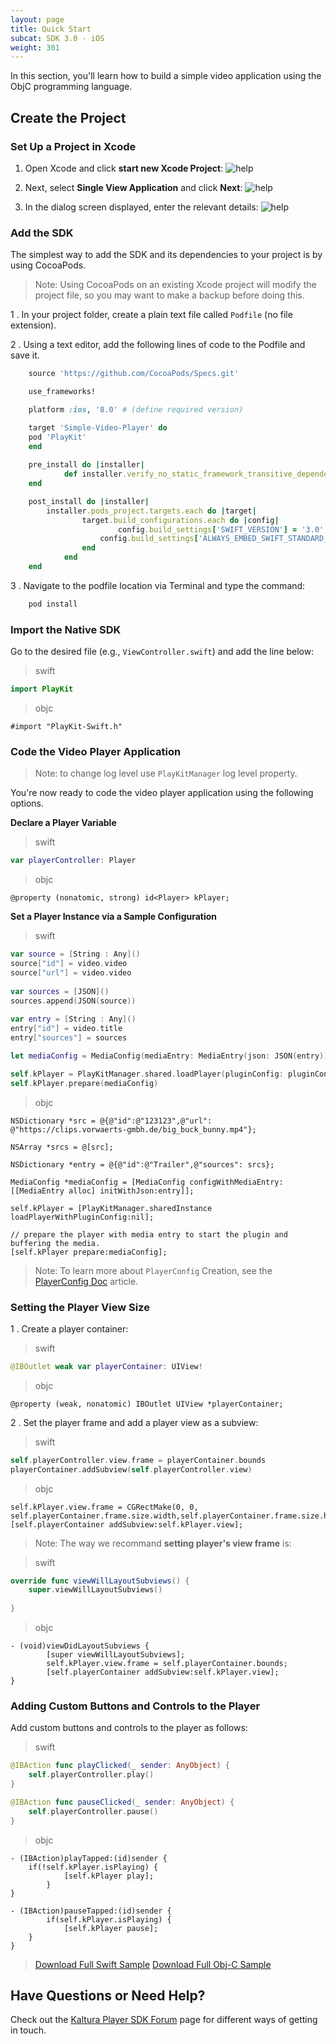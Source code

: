 ```yaml
---
layout: page
title: Quick Start
subcat: SDK 3.0 - iOS
weight: 301
---
```


In this section, you'll learn how to build a simple video application using the ObjC programming language.

## Create the Project  

### Set Up a Project in Xcode  

1. Open Xcode and click **start new Xcode Project**:
	![help](./v3-images/iOS/newProj.png) 

2. Next, select **Single View Application** and click **Next**:
	![help](./v3-images/iOS/singleView.png) 

3. In the dialog screen displayed, enter the relevant details:
	![help](./v3-images/iOS/projDetails.png) 


### Add the SDK

The simplest way to add the SDK and its dependencies to your project is by using CocoaPods.

>Note: Using CocoaPods on an existing Xcode project will modify the project file, so you may want to make a backup before doing this.

1 . In your project folder, create a plain text file called `Podfile` (no file extension).

2 . Using a text editor, add the following lines of code to the Podfile and save it.

```ruby
	source 'https://github.com/CocoaPods/Specs.git'

	use_frameworks!

	platform :ios, '8.0' # (define required version)

	target 'Simple-Video-Player' do
	pod 'PlayKit'
	end
	
	pre_install do |installer|
    		def installer.verify_no_static_framework_transitive_dependencies; end
	end

	post_install do |installer| 
   		installer.pods_project.targets.each do |target| 
        		target.build_configurations.each do |config| 
                		config.build_settings['SWIFT_VERSION'] = '3.0'
	        		config.build_settings['ALWAYS_EMBED_SWIFT_STANDARD_LIBRARIES'] = 'NO'
        		end 
    		end 
	end

```
	
3 . Navigate to the podfile location via Terminal and type the command:

```ruby
	pod install

```

### Import the Native SDK

Go to the desired file (e.g., `ViewController.swift`) and add the line below:

>swift

```swift
import PlayKit
```

>objc

```objc
#import "PlayKit-Swift.h"
```

### Code the Video Player Application  

>Note: to change log level use `PlayKitManager` log level property.

You're now ready to code the video player application using the following options.

**Declare a Player Variable**

>swift

```swift
var playerController: Player
```

>objc

```objc
@property (nonatomic, strong) id<Player> kPlayer;
```

**Set a Player Instance via a Sample Configuration**

>swift

```swift
var source = [String : Any]()
source["id"] = video.video
source["url"] = video.video
   
var sources = [JSON]()
sources.append(JSON(source))
        
var entry = [String : Any]()
entry["id"] = video.title
entry["sources"] = sources

let mediaConfig = MediaConfig(mediaEntry: MediaEntry(json: JSON(entry)))

self.kPlayer = PlayKitManager.shared.loadPlayer(pluginConfig: pluginConfig)
self.kPlayer.prepare(mediaConfig)
```

>objc

```objc
NSDictionary *src = @{@"id":@"123123",@"url": @"https://clips.vorwaerts-gmbh.de/big_buck_bunny.mp4"};

NSArray *srcs = @[src];

NSDictionary *entry = @{@"id":@"Trailer",@"sources": srcs};

MediaConfig *mediaConfig = [MediaConfig configWithMediaEntry:[[MediaEntry alloc] initWithJson:entry]];
    
self.kPlayer = [PlayKitManager.sharedInstance loadPlayerWithPluginConfig:nil];
    
// prepare the player with media entry to start the plugin and buffering the media.
[self.kPlayer prepare:mediaConfig];
```

>Note: To learn more about `PlayerConfig` Creation, see the [PlayerConfig Doc]() article.

### Setting the Player View Size  

1 . Create a player container: 

>swift

```swift
@IBOutlet weak var playerContainer: UIView!
```

>objc

```objc
@property (weak, nonatomic) IBOutlet UIView *playerContainer;
```

2 . Set the player frame and add a player view as a subview:

>swift

```swift
self.playerController.view.frame = playerContainer.bounds
playerContainer.addSubview(self.playerController.view)
```

>objc

```objc
self.kPlayer.view.frame = CGRectMake(0, 0, self.playerContainer.frame.size.width,self.playerContainer.frame.size.height);   
[self.playerContainer addSubview:self.kPlayer.view];
```

>Note: The way we recommand **setting player's view frame** is:

>swift

```swift
override func viewWillLayoutSubviews() {
	super.viewWillLayoutSubviews()
        
}
```

>objc

```objc
- (void)viewDidLayoutSubviews {
    	[super viewWillLayoutSubviews];
    	self.kPlayer.view.frame = self.playerContainer.bounds;
    	[self.playerContainer addSubview:self.kPlayer.view];
}
```

### Adding Custom Buttons and Controls to the Player  

Add custom buttons and controls to the player as follows:

>swift

```swift
@IBAction func playClicked(_ sender: AnyObject) {
    self.playerController.play()
}

@IBAction func pauseClicked(_ sender: AnyObject) {
    self.playerController.pause()
}
```

>objc

```objc
- (IBAction)playTapped:(id)sender {
	if(!self.kPlayer.isPlaying) {
        	[self.kPlayer play];
    	}
}

- (IBAction)pauseTapped:(id)sender {
    	if(self.kPlayer.isPlaying) {
        	[self.kPlayer pause];
	}
}
```

> [Download Full Swift Sample](https://github.com/kaltura/playkit-ios-samples/tree/master/PlayKitApp/PlayKitApp)
> [Download Full Obj-C Sample](https://github.com/kaltura/playkit-ios-samples/tree/master/PlayKitApp/ObjCSample)



## Have Questions or Need Help?  

Check out the [Kaltura Player SDK Forum](https://forum.kaltura.org/c/playkit) page for different ways of getting in touch.

